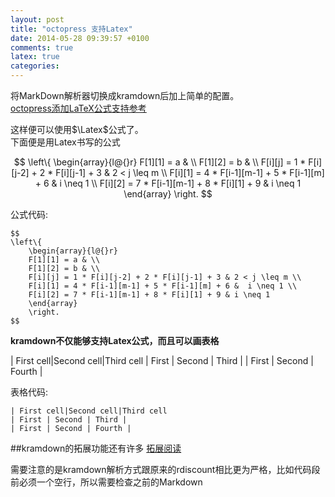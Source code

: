 ```yaml
---
layout: post
title: "octopress 支持Latex"
date: 2014-05-28 09:39:57 +0100
comments: true
latex: true
categories: 
---
```



将MarkDown解析器切换成kramdown后加上简单的配置。   
[octopress添加LaTeX公式支持参考](http://blog.csdn.net/hankai1024/article/details/18048999)

这样便可以使用$\Latex$公式了。  
下面便是用Latex书写的公式

<!-- more -->

$$
\left\{
	\begin{array}{l@{}r}
	F[1][1] = a & \\
	F[1][2] = b & \\
	F[i][j] = 1 * F[i][j-2] + 2 * F[i][j-1] + 3 & 2 < j \leq m \\
	F[i][1] = 4 * F[i-1][m-1] + 5 * F[i-1][m] + 6 &  i \neq 1 \\
	F[i][2] = 7 * F[i-1][m-1] + 8 * F[i][1] + 9 & i \neq 1
	\end{array}
	\right.
$$


公式代码:

```
$$
\left\{
	\begin{array}{l@{}r}
	F[1][1] = a & \\
	F[1][2] = b & \\
	F[i][j] = 1 * F[i][j-2] + 2 * F[i][j-1] + 3 & 2 < j \leq m \\
	F[i][1] = 4 * F[i-1][m-1] + 5 * F[i-1][m] + 6 &  i \neq 1 \\
	F[i][2] = 7 * F[i-1][m-1] + 8 * F[i][1] + 9 & i \neq 1
	\end{array}
	\right.
$$
```

**kramdown不仅能够支持Latex公式，而且可以画表格**

| First cell|Second cell|Third cell
| First | Second | Third |
| First | Second | Fourth |

表格代码:

```
| First cell|Second cell|Third cell
| First | Second | Third |
| First | Second | Fourth |
```

##kramdown的拓展功能还有许多
[拓展阅读](http://kramdown.gettalong.org/syntax.html)

需要注意的是kramdown解析方式跟原来的rdiscount相比更为严格，比如代码段前必须一个空行，所以需要检查之前的Markdown

